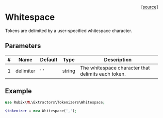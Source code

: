 <span style="float:right;"><a href="https://github.com/RubixML/ML/blob/master/src/Other/Tokenizers/Whitespace.php">[source]</a></span>

# Whitespace
Tokens are delimited by a user-specified whitespace character.

## Parameters
| # | Name | Default | Type | Description |
|---|---|---|---|---|
| 1 | delimiter | ' ' | string | The whitespace character that delimits each token. |

## Example
```php
use Rubix\ML\Extractors\Tokenizers\Whitespace;

$tokenizer = new Whitespace(',');
```